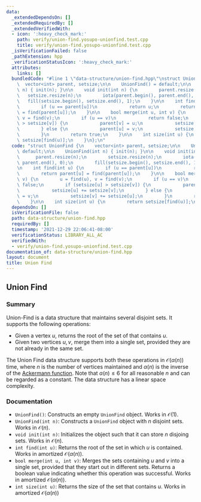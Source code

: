 ```yaml
---
data:
  _extendedDependsOn: []
  _extendedRequiredBy: []
  _extendedVerifiedWith:
  - icon: ':heavy_check_mark:'
    path: verify/union-find.yosupo-unionfind.test.cpp
    title: verify/union-find.yosupo-unionfind.test.cpp
  _isVerificationFailed: false
  _pathExtension: hpp
  _verificationStatusIcon: ':heavy_check_mark:'
  attributes:
    links: []
  bundledCode: "#line 1 \"data-structure/union-find.hpp\"\nstruct UnionFind {\n  \
    \  vector<int> parent, setsize;\n\n    UnionFind() = default;\n\n    UnionFind(int\
    \ n) { init(n); }\n\n    void init(int n) {\n        parent.resize(n);\n     \
    \   setsize.resize(n);\n        iota(parent.begin(), parent.end(), 0);\n     \
    \   fill(setsize.begin(), setsize.end(), 1);\n    }\n\n    int find(int u) {\n\
    \        if (u == parent[u])\n            return u;\n        return parent[u]\
    \ = find(parent[u]);\n    }\n\n    bool merge(int u, int v) {\n        u = find(u),\
    \ v = find(v);\n        if (u == v)\n            return false;\n        if (setsize[u]\
    \ > setsize[v]) {\n            parent[v] = u;\n            setsize[u] += setsize[v];\n\
    \        } else {\n            parent[u] = v;\n            setsize[v] += setsize[u];\n\
    \        }\n        return true;\n    }\n\n    int size(int u) {\n        return\
    \ setsize[find(u)];\n    }\n};\n"
  code: "struct UnionFind {\n    vector<int> parent, setsize;\n\n    UnionFind() =\
    \ default;\n\n    UnionFind(int n) { init(n); }\n\n    void init(int n) {\n  \
    \      parent.resize(n);\n        setsize.resize(n);\n        iota(parent.begin(),\
    \ parent.end(), 0);\n        fill(setsize.begin(), setsize.end(), 1);\n    }\n\
    \n    int find(int u) {\n        if (u == parent[u])\n            return u;\n\
    \        return parent[u] = find(parent[u]);\n    }\n\n    bool merge(int u, int\
    \ v) {\n        u = find(u), v = find(v);\n        if (u == v)\n            return\
    \ false;\n        if (setsize[u] > setsize[v]) {\n            parent[v] = u;\n\
    \            setsize[u] += setsize[v];\n        } else {\n            parent[u]\
    \ = v;\n            setsize[v] += setsize[u];\n        }\n        return true;\n\
    \    }\n\n    int size(int u) {\n        return setsize[find(u)];\n    }\n};\n"
  dependsOn: []
  isVerificationFile: false
  path: data-structure/union-find.hpp
  requiredBy: []
  timestamp: '2021-12-29 22:06:41-08:00'
  verificationStatus: LIBRARY_ALL_AC
  verifiedWith:
  - verify/union-find.yosupo-unionfind.test.cpp
documentation_of: data-structure/union-find.hpp
layout: document
title: Union Find
---
```


## Union Find

### Summary

Union-Find is a data structure that maintains several disjoint sets. It supports the following operations:
- Given a vertex $u$, returns the root of the set of that contains $u$.
- Given two vertices $u, v$, merge them into a single set, provided they are not already in the same set.

The Union Find data structure supports both these operations in $\mathcal{O}(\alpha(n))$ time, where $n$ is the number of vertices maintained and $\alpha(n)$ is the inverse of the [Ackermann function](https://en.wikipedia.org/wiki/Ackermann_function). Note that $\alpha(n) \leq 6$ for all reasonable $n$ and can be regarded as a constant. The data structure has a linear space complexity.

### Documentation

- `UnionFind()`: Constructs an empty `UnionFind` object. Works in $\mathcal{O}(1)$.
- `UnionFind(int n)`: Constructs a `UnionFind` object with $n$ disjoint sets. Works in $\mathcal{O}(n)$.
- `void init(int n)`: Initializes the object such that it can store $n$ disjoing sets. Works in $\mathcal{O}(n)$.  
- `int find(int u)`: Returns the root of the set in which $u$ is contained. Works in amortized $\mathcal{O}(\alpha(n))$.
- `bool merge(int u, int v)`: Merges the sets containing $u$ and $v$ into a single set, provided that they start out in different sets. Returns a boolean value indicating whether this operation was successful. Works in amortized $\mathcal{O}(\alpha(n))$.
- `int size(int u)`: Returns the size of the set that contains $u$. Works in amortized $\mathcal{O}(\alpha(n))$

